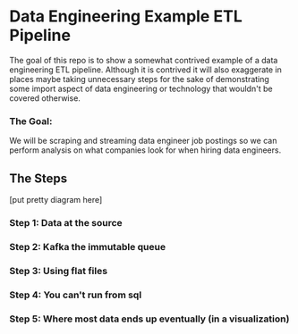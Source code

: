 # Data Engineering Example ETL Pipeline

The goal of this repo is to show a somewhat contrived example of a data engineering ETL pipeline.
Although it is contrived it will also exaggerate in places maybe taking unnecessary steps for the sake
of demonstrating some import aspect of data engineering or technology that wouldn't be covered otherwise.

### The Goal:

We will be scraping and streaming data engineer job postings so we can perform analysis on what companies
look for when hiring data engineers.

## The Steps
 
[put pretty diagram here]

### Step 1: Data at the source

### Step 2: Kafka the immutable queue

### Step 3: Using flat files

### Step 4: You can't run from sql

### Step 5: Where most data ends up eventually (in a visualization)